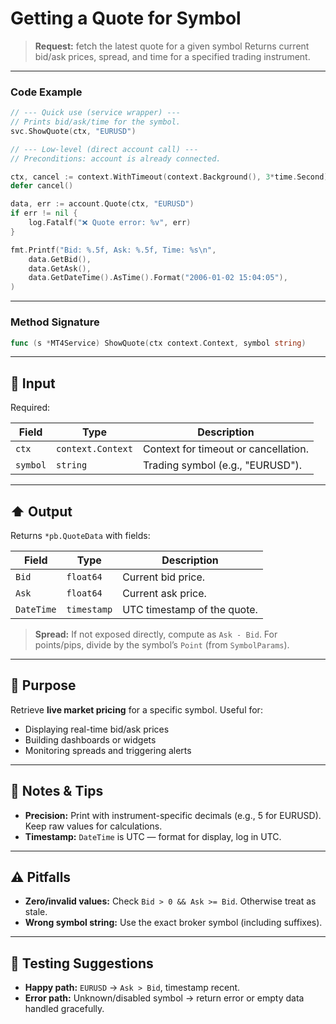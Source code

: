 # Getting a Quote for Symbol

> **Request:** fetch the latest quote for a given symbol
> Returns current bid/ask prices, spread, and time for a specified trading instrument.

---

### Code Example

```go
// --- Quick use (service wrapper) ---
// Prints bid/ask/time for the symbol.
svc.ShowQuote(ctx, "EURUSD")

// --- Low-level (direct account call) ---
// Preconditions: account is already connected.

ctx, cancel := context.WithTimeout(context.Background(), 3*time.Second)
defer cancel()

data, err := account.Quote(ctx, "EURUSD")
if err != nil {
    log.Fatalf("❌ Quote error: %v", err)
}

fmt.Printf("Bid: %.5f, Ask: %.5f, Time: %s\n",
    data.GetBid(),
    data.GetAsk(),
    data.GetDateTime().AsTime().Format("2006-01-02 15:04:05"),
)

```

---

### Method Signature

```go
func (s *MT4Service) ShowQuote(ctx context.Context, symbol string)
```

---

## 🔽 Input

Required:

| Field    | Type              | Description                          |
| -------- | ----------------- | ------------------------------------ |
| `ctx`    | `context.Context` | Context for timeout or cancellation. |
| `symbol` | `string`          | Trading symbol (e.g., "EURUSD").     |

---

## ⬆️ Output

Returns `*pb.QuoteData` with fields:

| Field      | Type        | Description                 |
| ---------- | ----------- | --------------------------- |
| `Bid`      | `float64`   | Current bid price.          |
| `Ask`      | `float64`   | Current ask price.          |
| `DateTime` | `timestamp` | UTC timestamp of the quote. |

> **Spread:** If not exposed directly, compute as `Ask - Bid`. For points/pips, divide by the symbol’s `Point` (from `SymbolParams`).

---

## 🎯 Purpose

Retrieve **live market pricing** for a specific symbol. Useful for:

* Displaying real-time bid/ask prices
* Building dashboards or widgets
* Monitoring spreads and triggering alerts

---

## 🧩 Notes & Tips

* **Precision:** Print with instrument-specific decimals (e.g., 5 for EURUSD). Keep raw values for calculations.
* **Timestamp:** `DateTime` is UTC — format for display, log in UTC.

---

## ⚠️ Pitfalls

* **Zero/invalid values:** Check `Bid > 0 && Ask >= Bid`. Otherwise treat as stale.
* **Wrong symbol string:** Use the exact broker symbol (including suffixes).

---

## 🧪 Testing Suggestions

* **Happy path:** `EURUSD` → `Ask > Bid`, timestamp recent.
* **Error path:** Unknown/disabled symbol → return error or empty data handled gracefully.
